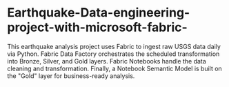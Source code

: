 # Earthquake-Data-engineering-project-with-microsoft-fabric-
This earthquake analysis project uses Fabric to ingest raw USGS data daily via Python. Fabric Data Factory orchestrates the scheduled transformation into Bronze, Silver, and Gold layers. Fabric Notebooks handle the data cleaning and transformation. Finally, a Notebook Semantic Model is built on the "Gold" layer for business-ready analysis.
